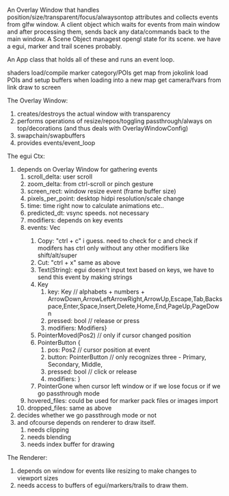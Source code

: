 An Overlay Window that handles position/size/transparent/focus/alwaysontop attributes and collects events from glfw window. 
A client object which waits for events from main window and after processing them, sends back any data/commands back to the main window. 
A Scene Object managest opengl state for its scene. we have a egui, marker and trail scenes probably. 

An App class that holds all of these and runs an event loop. 



shaders load/compile
marker category/POIs
get map from jokolink
load POIs and setup buffers when loading into a new map
get camera/fvars from link
draw to screen

The Overlay Window:
1. creates/destroys the actual window with transparency
2. performs operations of resize/repos/toggling passthrough/always on top/decorations (and thus deals with OverlayWindowConfig)
3. swapchain/swapbuffers
4. provides events/event_loop

The egui Ctx:
1. depends on Overlay Window for gathering events
   1. scroll_delta: user scroll
   2. zoom_delta: from ctrl-scroll or pinch gesture
   3. screen_rect: window resize event (frame buffer size)
   4. pixels_per_point: desktop hidpi resolution/scale change
   5. time: time right now to calculate animations etc..
   6. predicted_dt: vsync speeds. not necessary
   7. modifiers: depends on key events
   8. events: Vec<Event>
      1. Copy: "ctrl + c" i guess. need to check for c and check if modifers has ctrl only without any other modifiers like shift/alt/super
      2. Cut: "ctrl + x" same as above
      3. Text(String): egui doesn't input text based on keys, we have to send this event by making strings
      4. Key 
         1. key: Key // alphabets + numbers + ArrowDown,ArrowLeftArrowRight,ArrowUp,Escape,Tab,Backspace,Enter,Space,Insert,Delete,Home,End,PageUp,PageDown
         2. pressed: bool // release or press
         3. modifiers: Modifiers}
      5. PointerMoved(Pos2) // only if cursor changed position
      6. PointerButton {
         1. pos: Pos2 // cursor position at event
         2. button: PointerButton // only recognizes three - Primary, Secondary, Middle,
         3. pressed: bool // click or release
         4. modifiers: }
      7. PointerGone when cursor left window or if we lose focus or if we go passthrough mode 
   9.  hovered_files: could be used for marker pack files or images import
   10. dropped_files: same as above
2.  decides whether we go passthrough mode or not 
3.  and ofcourse depends on renderer to draw itself. 
    1.  needs clipping
    2.  needs blending
    3.  needs index buffer for drawing

The Renderer: 
1. depends on window for events like resizing to make changes to viewport sizes
2. needs access to buffers of egui/markers/trails to draw them.
